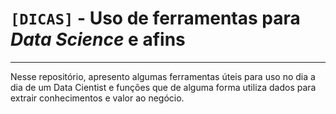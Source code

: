 # `[DICAS]` - Uso de ferramentas para _Data Science_ e afins
---

Nesse repositório, apresento algumas ferramentas úteis para uso no dia a dia de um Data Cientist e funções que de alguma forma utiliza dados para extrair conhecimentos e valor ao negócio.
